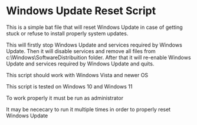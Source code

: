 # Windows Update Reset Script
This is a simple bat file that will reset Windows Update in case of getting stuck or refuse to install properly system updates. 

This will firstly stop Windows Update and services required by Windows Update. Then it will disable services and remove all files from c:\Windows\SoftwareDistribuition folder. After that it will re-enable Windows Update and services required by Windows Update and quits.

This script should work with Windows Vista and newer OS

This script is tested on Windows 10 and Windows 11

To work properly it must be run as administrator

It may be nececary to run it multiple times in order to properly reset Windows Update
